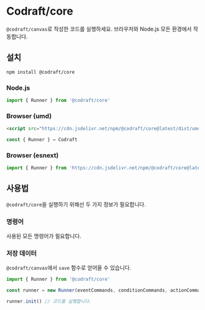 # Codraft/core

`@codraft/canvas`로 작성한 코드를 실행하세요. 브라우저와 Node.js 모든 환경에서 작동합니다.

## 설치

```bash
npm install @codraft/core
```

### Node.js

```javascript
import { Runner } from '@codraft/core'
```

### Browser (umd)

```html
<script src="https://cdn.jsdelivr.net/npm/@codraft/core@latest/dist/umd/index.min.js"></script>
```

```javascript
const { Runner } = Codraft
```

### Browser (esnext)

```javascript
import { Runner } from 'https://cdn.jsdelivr.net/npm/@codraft/core@latest/dist/esm/index.min.js'
```

## 사용법

`@codraft/core`을 실행하기 위해선 두 가지 정보가 필요합니다.

### 명령어

사용된 모든 명령어가 필요합니다.

### 저장 데이터

`@codraft/canvas`에서 `save` 함수로 얻어올 수 있습니다.

```javascript
import { Runner } from '@codraft/core'

const runner = new Runner(eventCommands, conditionCommands, actionCommands, saveData)

runner.init() // 코드를 실행합니다.
```

